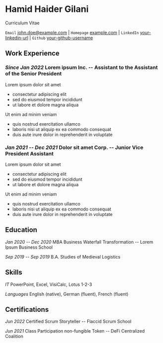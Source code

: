 # Hamid Haider Gilani

Curriculum Vitae


`Email`    [john.doe@example.com](mailto:john.doe@example.com) |
`Homepage` [example.com](https://example.com) |
`LinkedIn` [your-linkedin-url](https://www.linkedin.com/in/your-linkedin-url/) |
`Github`   [your-github-username](https://github.com/your-github-username)

## Work Experience

### *Since Jan 2022* Lorem ipsum Inc. -- Assistant to the Assistant of the Senior President

Lorem ipsum dolor sit amet

- consectetur adipiscing elit
- sed do eiusmod tempor incididunt
- ut labore et dolore magna aliqua

Ut enim ad minim veniam

- quis nostrud exercitation ullamco
- laboris nisi ut aliquip ex ea commodo consequat
- duis aute irure dolor in reprehenderit in voluptate

### *Jan 2021 -- Dec 2021* Dolor sit amet Corp. -- Junior Vice President Assistant

Lorem ipsum dolor sit amet

- consectetur adipiscing elit
- sed do eiusmod tempor incididunt
- ut labore et dolore magna aliqua

Ut enim ad minim veniam

- quis nostrud exercitation ullamco
- laboris nisi ut aliquip ex ea commodo consequat
- duis aute irure dolor in reprehenderit in voluptate

## Education

*Jan 2020 -- Dec 2020* MBA Business Waterfall Transformation -- Lorem Ipsum Business School

*Sep 2019 -- Sep 2019* B.A. Studies of Medieval Logistics

## Skills

*IT* PowerPoint, Excel, VisiCalc, Lotus 1-2-3

*Languages* English (native), German (fluent), French (fluent)

## Certifications

*Jun 2022* Certified Scrum Storyteller -- Flaccid Scrum School 

*Jun 2021* Class Participation non-fungible Token -- DeFi Centralized Coalition
